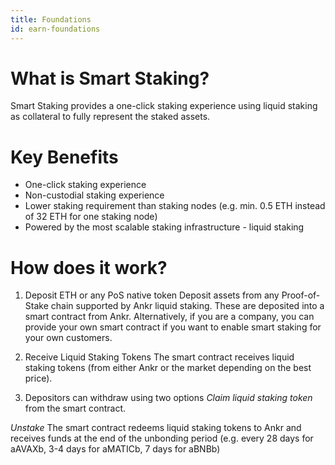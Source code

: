 ```yaml
---
title: Foundations
id: earn-foundations
---
```


# What is Smart Staking?
Smart Staking provides a one-click staking experience using liquid staking as collateral to fully represent the staked assets. 

# Key Benefits
* One-click staking experience
* Non-custodial staking experience
* Lower staking requirement than staking nodes (e.g. min. 0.5 ETH instead of 32 ETH for one staking node)
* Powered by the most scalable staking infrastructure - liquid staking

# How does it work?
1. Deposit ETH or any PoS native token 
Deposit assets from any Proof-of-Stake chain supported by Ankr liquid staking. 
These are deposited into a smart contract from Ankr. Alternatively, if you are a company, you can provide your own smart contract if you want to enable smart staking for your own customers.

2. Receive Liquid Staking Tokens
The smart contract receives liquid staking tokens (from either Ankr or the market depending on the best price).

3. Depositors can withdraw using two options
*Claim liquid staking token* from the smart contract.

*Unstake* The smart contract redeems liquid staking tokens to Ankr and receives funds at the end of the unbonding period (e.g. every 28 days for aAVAXb, 3-4 days for aMATICb, 7 days for aBNBb)
